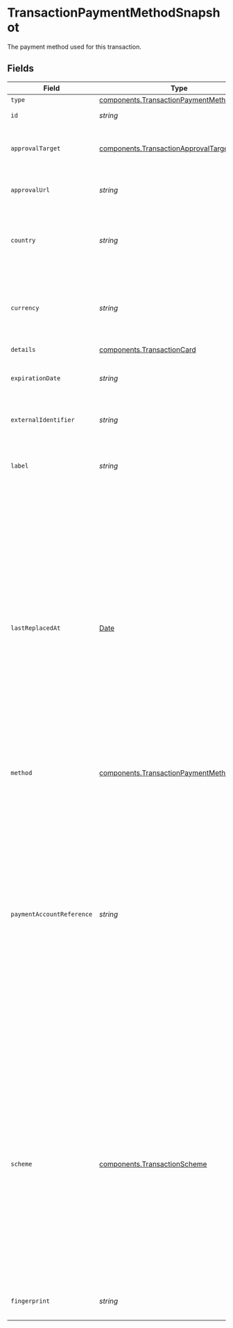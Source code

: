 # TransactionPaymentMethodSnapshot

The payment method used for this transaction.


## Fields

| Field                                                                                                                                                                                                                                                                                                                                                                                                                                                                                                                                                                                                                                                                               | Type                                                                                                                                                                                                                                                                                                                                                                                                                                                                                                                                                                                                                                                                                | Required                                                                                                                                                                                                                                                                                                                                                                                                                                                                                                                                                                                                                                                                            | Description                                                                                                                                                                                                                                                                                                                                                                                                                                                                                                                                                                                                                                                                         | Example                                                                                                                                                                                                                                                                                                                                                                                                                                                                                                                                                                                                                                                                             |
| ----------------------------------------------------------------------------------------------------------------------------------------------------------------------------------------------------------------------------------------------------------------------------------------------------------------------------------------------------------------------------------------------------------------------------------------------------------------------------------------------------------------------------------------------------------------------------------------------------------------------------------------------------------------------------------- | ----------------------------------------------------------------------------------------------------------------------------------------------------------------------------------------------------------------------------------------------------------------------------------------------------------------------------------------------------------------------------------------------------------------------------------------------------------------------------------------------------------------------------------------------------------------------------------------------------------------------------------------------------------------------------------- | ----------------------------------------------------------------------------------------------------------------------------------------------------------------------------------------------------------------------------------------------------------------------------------------------------------------------------------------------------------------------------------------------------------------------------------------------------------------------------------------------------------------------------------------------------------------------------------------------------------------------------------------------------------------------------------- | ----------------------------------------------------------------------------------------------------------------------------------------------------------------------------------------------------------------------------------------------------------------------------------------------------------------------------------------------------------------------------------------------------------------------------------------------------------------------------------------------------------------------------------------------------------------------------------------------------------------------------------------------------------------------------------- | ----------------------------------------------------------------------------------------------------------------------------------------------------------------------------------------------------------------------------------------------------------------------------------------------------------------------------------------------------------------------------------------------------------------------------------------------------------------------------------------------------------------------------------------------------------------------------------------------------------------------------------------------------------------------------------- |
| `type`                                                                                                                                                                                                                                                                                                                                                                                                                                                                                                                                                                                                                                                                              | [components.TransactionPaymentMethodType](../../models/components/transactionpaymentmethodtype.md)                                                                                                                                                                                                                                                                                                                                                                                                                                                                                                                                                                                  | :heavy_minus_sign:                                                                                                                                                                                                                                                                                                                                                                                                                                                                                                                                                                                                                                                                  | `payment-method`.                                                                                                                                                                                                                                                                                                                                                                                                                                                                                                                                                                                                                                                                   | payment-method                                                                                                                                                                                                                                                                                                                                                                                                                                                                                                                                                                                                                                                                      |
| `id`                                                                                                                                                                                                                                                                                                                                                                                                                                                                                                                                                                                                                                                                                | *string*                                                                                                                                                                                                                                                                                                                                                                                                                                                                                                                                                                                                                                                                            | :heavy_minus_sign:                                                                                                                                                                                                                                                                                                                                                                                                                                                                                                                                                                                                                                                                  | The unique ID of the payment method.                                                                                                                                                                                                                                                                                                                                                                                                                                                                                                                                                                                                                                                | 77a76f7e-d2de-4bbc-ada9-d6a0015e6bd5                                                                                                                                                                                                                                                                                                                                                                                                                                                                                                                                                                                                                                                |
| `approvalTarget`                                                                                                                                                                                                                                                                                                                                                                                                                                                                                                                                                                                                                                                                    | [components.TransactionApprovalTarget](../../models/components/transactionapprovaltarget.md)                                                                                                                                                                                                                                                                                                                                                                                                                                                                                                                                                                                        | :heavy_minus_sign:                                                                                                                                                                                                                                                                                                                                                                                                                                                                                                                                                                                                                                                                  | The browser target that an approval URL must be opened in. If `any` or `null`, then there is no specific requirement.                                                                                                                                                                                                                                                                                                                                                                                                                                                                                                                                                               | any                                                                                                                                                                                                                                                                                                                                                                                                                                                                                                                                                                                                                                                                                 |
| `approvalUrl`                                                                                                                                                                                                                                                                                                                                                                                                                                                                                                                                                                                                                                                                       | *string*                                                                                                                                                                                                                                                                                                                                                                                                                                                                                                                                                                                                                                                                            | :heavy_minus_sign:                                                                                                                                                                                                                                                                                                                                                                                                                                                                                                                                                                                                                                                                  | The optional URL that the buyer needs to be redirected to to further authorize their payment.                                                                                                                                                                                                                                                                                                                                                                                                                                                                                                                                                                                       | https://api.example.app.gr4vy.com/payment-methods/ffc88ec9-e1ee-45ba-993d-b5902c3b2a8c/approve                                                                                                                                                                                                                                                                                                                                                                                                                                                                                                                                                                                      |
| `country`                                                                                                                                                                                                                                                                                                                                                                                                                                                                                                                                                                                                                                                                           | *string*                                                                                                                                                                                                                                                                                                                                                                                                                                                                                                                                                                                                                                                                            | :heavy_minus_sign:                                                                                                                                                                                                                                                                                                                                                                                                                                                                                                                                                                                                                                                                  | The 2-letter ISO code of the country this payment method can<br/>be used for. If this value is `null` the payment method may be<br/>used in multiple countries.                                                                                                                                                                                                                                                                                                                                                                                                                                                                                                                     | US                                                                                                                                                                                                                                                                                                                                                                                                                                                                                                                                                                                                                                                                                  |
| `currency`                                                                                                                                                                                                                                                                                                                                                                                                                                                                                                                                                                                                                                                                          | *string*                                                                                                                                                                                                                                                                                                                                                                                                                                                                                                                                                                                                                                                                            | :heavy_minus_sign:                                                                                                                                                                                                                                                                                                                                                                                                                                                                                                                                                                                                                                                                  | The ISO-4217 currency code that this payment method can be<br/>used for. If this value is `null` the payment method may be<br/>used for multiple currencies.                                                                                                                                                                                                                                                                                                                                                                                                                                                                                                                        | USD                                                                                                                                                                                                                                                                                                                                                                                                                                                                                                                                                                                                                                                                                 |
| `details`                                                                                                                                                                                                                                                                                                                                                                                                                                                                                                                                                                                                                                                                           | [components.TransactionCard](../../models/components/transactioncard.md)                                                                                                                                                                                                                                                                                                                                                                                                                                                                                                                                                                                                            | :heavy_minus_sign:                                                                                                                                                                                                                                                                                                                                                                                                                                                                                                                                                                                                                                                                  | N/A                                                                                                                                                                                                                                                                                                                                                                                                                                                                                                                                                                                                                                                                                 |                                                                                                                                                                                                                                                                                                                                                                                                                                                                                                                                                                                                                                                                                     |
| `expirationDate`                                                                                                                                                                                                                                                                                                                                                                                                                                                                                                                                                                                                                                                                    | *string*                                                                                                                                                                                                                                                                                                                                                                                                                                                                                                                                                                                                                                                                            | :heavy_minus_sign:                                                                                                                                                                                                                                                                                                                                                                                                                                                                                                                                                                                                                                                                  | The expiration date for this payment method. This is mostly used by cards<br/>where the card might have an expiration date.                                                                                                                                                                                                                                                                                                                                                                                                                                                                                                                                                         | 11/25                                                                                                                                                                                                                                                                                                                                                                                                                                                                                                                                                                                                                                                                               |
| `externalIdentifier`                                                                                                                                                                                                                                                                                                                                                                                                                                                                                                                                                                                                                                                                | *string*                                                                                                                                                                                                                                                                                                                                                                                                                                                                                                                                                                                                                                                                            | :heavy_minus_sign:                                                                                                                                                                                                                                                                                                                                                                                                                                                                                                                                                                                                                                                                  | An external identifier that can be used to match the payment method<br/>against your own records.                                                                                                                                                                                                                                                                                                                                                                                                                                                                                                                                                                                   | user-789123                                                                                                                                                                                                                                                                                                                                                                                                                                                                                                                                                                                                                                                                         |
| `label`                                                                                                                                                                                                                                                                                                                                                                                                                                                                                                                                                                                                                                                                             | *string*                                                                                                                                                                                                                                                                                                                                                                                                                                                                                                                                                                                                                                                                            | :heavy_minus_sign:                                                                                                                                                                                                                                                                                                                                                                                                                                                                                                                                                                                                                                                                  | A label for the payment method. This can be the last 4 digits for a card,<br/>or the email address for an alternative payment method.                                                                                                                                                                                                                                                                                                                                                                                                                                                                                                                                               | 1111                                                                                                                                                                                                                                                                                                                                                                                                                                                                                                                                                                                                                                                                                |
| `lastReplacedAt`                                                                                                                                                                                                                                                                                                                                                                                                                                                                                                                                                                                                                                                                    | [Date](https://developer.mozilla.org/en-US/docs/Web/JavaScript/Reference/Global_Objects/Date)                                                                                                                                                                                                                                                                                                                                                                                                                                                                                                                                                                                       | :heavy_minus_sign:                                                                                                                                                                                                                                                                                                                                                                                                                                                                                                                                                                                                                                                                  | The date and time when this card was last replaced.<br/><br/>When the Account Updater determines that new card details are available, existing details are not<br/>changed immediately. There are three scenarios in which the actual replacement occurs:<br/><br/>1. When this card has expired.<br/>2. When only the expiration date changed.<br/>3. When a transaction using this card is declined with any of the following codes:<br/>    * `canceled_payment_method`<br/>    * `expired_payment_method`<br/>    * `unavailable_payment_method`<br/>    * `unknown_payment_method`<br/><br/>When the replacement is applied, this field is updated.<br/>For non-card payment methods, the value of this field is always set to `null`. | 2023-07-26T19:23:00.000+00:00                                                                                                                                                                                                                                                                                                                                                                                                                                                                                                                                                                                                                                                       |
| `method`                                                                                                                                                                                                                                                                                                                                                                                                                                                                                                                                                                                                                                                                            | [components.TransactionPaymentMethodMethod](../../models/components/transactionpaymentmethodmethod.md)                                                                                                                                                                                                                                                                                                                                                                                                                                                                                                                                                                              | :heavy_minus_sign:                                                                                                                                                                                                                                                                                                                                                                                                                                                                                                                                                                                                                                                                  | The type of this payment method.                                                                                                                                                                                                                                                                                                                                                                                                                                                                                                                                                                                                                                                    | card                                                                                                                                                                                                                                                                                                                                                                                                                                                                                                                                                                                                                                                                                |
| `paymentAccountReference`                                                                                                                                                                                                                                                                                                                                                                                                                                                                                                                                                                                                                                                           | *string*                                                                                                                                                                                                                                                                                                                                                                                                                                                                                                                                                                                                                                                                            | :heavy_minus_sign:                                                                                                                                                                                                                                                                                                                                                                                                                                                                                                                                                                                                                                                                  | The payment account reference (PAR) returned by the card scheme. This is a unique<br/>reference to the underlying account that has been used to fund this payment method.<br/>This value will be unique if the same underlying account was used, regardless of<br/>the actual payment method used. For example, a network token or an Apple Pay device<br/>token will return the same PAR when possible.<br/><br/>The uniqueness of this value will depend on the card scheme, please refer to their documentation<br/>for further details. The availability of the PAR in our API depends on the availability<br/>of its value in the API of the payment service used for the transaction. | V0010014629724763377327521982                                                                                                                                                                                                                                                                                                                                                                                                                                                                                                                                                                                                                                                       |
| `scheme`                                                                                                                                                                                                                                                                                                                                                                                                                                                                                                                                                                                                                                                                            | [components.TransactionScheme](../../models/components/transactionscheme.md)                                                                                                                                                                                                                                                                                                                                                                                                                                                                                                                                                                                                        | :heavy_minus_sign:                                                                                                                                                                                                                                                                                                                                                                                                                                                                                                                                                                                                                                                                  | An additional label used to differentiate different sub-types of a payment<br/>method. Most notably this can include the type of card used in a<br/>transaction. This field is `null` for the non-card payment methods.<br/>This represents the card scheme sent to the connector and it could be different from the<br/>actual card scheme that is being used by the PSP to process the transaction<br/>in the following situations: 1. `use_additional_scheme` transformation is used<br/>with the `PAN` instrument but we already have a PSP token for the card.<br/>2. `use_additional_scheme` transformation is used but PSP has fallen back to the<br/>main card scheme internally. | visa                                                                                                                                                                                                                                                                                                                                                                                                                                                                                                                                                                                                                                                                                |
| `fingerprint`                                                                                                                                                                                                                                                                                                                                                                                                                                                                                                                                                                                                                                                                       | *string*                                                                                                                                                                                                                                                                                                                                                                                                                                                                                                                                                                                                                                                                            | :heavy_minus_sign:                                                                                                                                                                                                                                                                                                                                                                                                                                                                                                                                                                                                                                                                  | The unique hash derived from the payment method identifier (e.g. card number).                                                                                                                                                                                                                                                                                                                                                                                                                                                                                                                                                                                                      | 20eb353620155d2b5fc864cc46a73ea77cb92c725238650839da1813fa987a17                                                                                                                                                                                                                                                                                                                                                                                                                                                                                                                                                                                                                    |